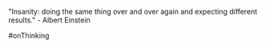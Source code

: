 
"Insanity: doing the same thing over and over again and expecting different results." - Albert Einstein

#onThinking